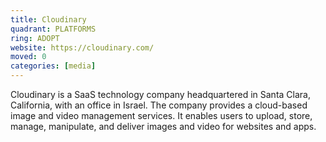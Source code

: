```yaml
---
title: Cloudinary
quadrant: PLATFORMS
ring: ADOPT
website: https://cloudinary.com/
moved: 0
categories: [media]
---
```


Cloudinary is a SaaS technology company headquartered in Santa Clara, California, with an office in Israel. The company provides a cloud-based image and video management services. It enables users to upload, store, manage, manipulate, and deliver images and video for websites and apps.
